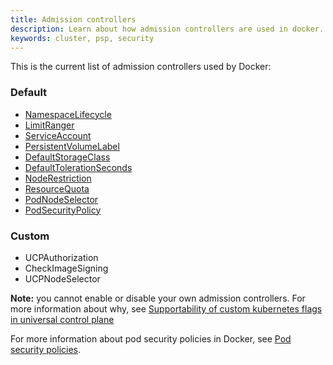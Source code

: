 ```yaml
---
title: Admission controllers
description: Learn about how admission controllers are used in docker.
keywords: cluster, psp, security
---
```



This is the current list of admission controllers used by Docker:

### Default
- [NamespaceLifecycle](https://kubernetes.io/docs/reference/access-authn-authz/admission-controllers/#namespacelifecycle)
- [LimitRanger](https://kubernetes.io/docs/reference/access-authn-authz/admission-controllers/#limitranger)
- [ServiceAccount](https://kubernetes.io/docs/reference/access-authn-authz/admission-controllers/#serviceaccount)
- [PersistentVolumeLabel](https://kubernetes.io/docs/reference/access-authn-authz/admission-controllers/#persistentvolumelabel)
- [DefaultStorageClass](https://kubernetes.io/docs/reference/access-authn-authz/admission-controllers/#defaultstorageclass)
- [DefaultTolerationSeconds](https://kubernetes.io/docs/reference/access-authn-authz/admission-controllers/#defaulttolerationseconds)
- [NodeRestriction](https://kubernetes.io/docs/reference/access-authn-authz/admission-controllers/#noderestriction)
- [ResourceQuota](https://kubernetes.io/docs/reference/access-authn-authz/admission-controllers/#resourcequota)
- [PodNodeSelector](https://kubernetes.io/docs/reference/access-authn-authz/admission-controllers/#podnodeselector)
- [PodSecurityPolicy](https://kubernetes.io/docs/reference/access-authn-authz/admission-controllers/#podsecuritypolicy)

### Custom
- UCPAuthorization
- CheckImageSigning
- UCPNodeSelector

**Note:** you cannot enable or disable your own admission controllers. For more information about why, see [Supportability of custom kubernetes flags in universal control plane](https://success.docker.com/article/supportability-of-custom-kubernetes-flags-in-universal-control-plane)

For more information about pod security policies in Docker, see [Pod security policies](/ee/ucp/kubernetes/pod-security-policies.md).